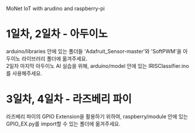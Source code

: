 MoNet IoT with arudino and raspberry-pi

1일차, 2일차 - 아두이노
==========================
arduino/libraries 안에 있는 폴더들 'Adafruit_Sensor-master'와 'SoftPWM'을 아두이노 라이브러리 폴더에 옮겨주세요.  
2일차 마지막 아두이노 AI 실습을 위해, arduino/model 안에 있는 IRISClassifier.ino를 사용해주세요.

3일차, 4일차 - 라즈베리 파이
============================
라즈베리 파이의 GPIO Extension을 활용하기 위하여, raspberry/module 안에 있는 GPIO_EX.py를 import할 수 있는 폴더에 옮겨주세요.
